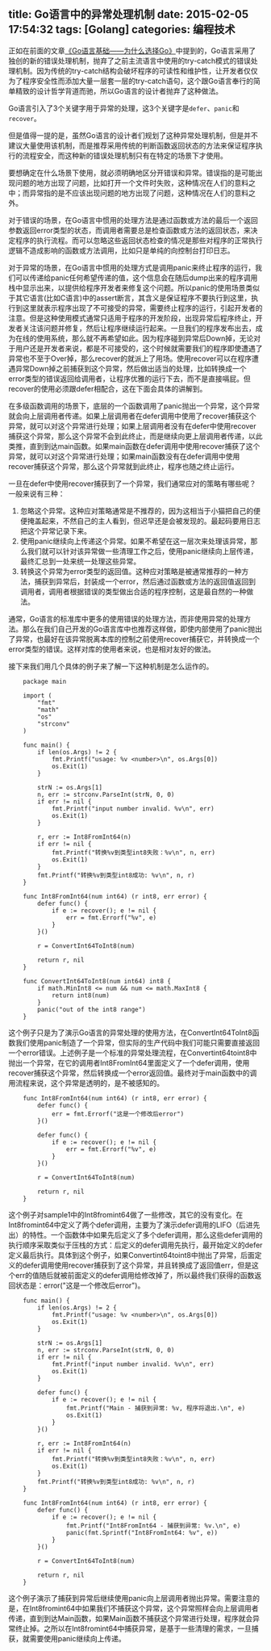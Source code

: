 title: Go语言中的异常处理机制
date: 2015-02-05 17:54:32
tags: [Golang]
categories: 编程技术
---
正如在前面的文章[《Go语言基础——为什么选择Go》](/2014/10/13/Go语言基础——为什么选择Go？)中提到的，Go语言采用了独创的新的错误处理机制，抛弃了之前主流语言中使用的try-catch模式的错误处理机制。因为传统的try-catch结构会破坏程序的可读性和维护性，让开发者仅仅为了程序安全性而添加大量一层套一层的try-catch语句，这个跟Go语言奉行的简单精致的设计哲学背道而驰，所以Go语言的设计者抛弃了这种做法。

Go语言引入了3个关键字用于异常的处理，这3个关键字是`defer`、`panic`和`recover`。

但是值得一提的是，虽然Go语言的设计者们规划了这种异常处理机制，但是并不建议大量使用该机制，而是推荐采用传统的判断函数返回状态的方法来保证程序执行的流程安全，而这种新的错误处理机制只有在特定的场景下才使用。

要想确定在什么场景下使用，就必须明确地区分开错误和异常。错误指的是可能出现问题的地方出现了问题，比如打开一个文件时失败，这种情况在人们的意料之中；而异常指的是不应该出现问题的地方出现了问题，这种情况在人们的意料之外。

对于错误的场景，在Go语言中惯用的处理方法是通过函数或方法的最后一个返回参数返回error类型的状态，而调用者需要总是检查函数或方法的返回状态，来决定程序的执行流程。而可以忽略这些返回状态检查的情况是那些对程序的正常执行逻辑不造成影响的函数或方法调用，比如只是单纯的向控制台打印日志。

对于异常的场景，在Go语言中惯用的处理方式是调用panic来终止程序的运行，我们可以传递给panic任何希望传递的值，这个信息会在随后dump出来的程序调用栈中显示出来，以提供给程序开发者来修复这个问题。所以panic的使用场景类似于其它语言(比如C语言)中的assert断言，其含义是保证程序不要执行到这里，执行到这里就表示程序出现了不可接受的异常，需要终止程序的运行，引起开发者的注意。但是这种使用模式通常只适用于程序的开发阶段，出现异常后程序终止，开发者关注该问题并修复，然后让程序继续运行起来。一旦我们的程序发布出去，成为在线的使用系统，那么就不再希望如此。因为程序碰到异常后Down掉，无论对于用户还是开发者来说，都是不可接受的，这个时候就需要我们的程序即使遭遇了异常也不至于Over掉，那么recover的就派上了用场。使用recover可以在程序遭遇异常Down掉之前捕获到这个异常，然后做出适当的处理，比如转换成一个error类型的错误返回给调用者，让程序优雅的运行下去，而不是直接嗝屁。但recover的使用必须跟defer相配合，这在下面会具体的讲解到。

在多级函数调用的场景下，底层的一个函数调用了panic抛出一个异常，这个异常就会向上层调用者传递。如果上层调用者在defer调用中使用了recover捕获这个异常，就可以对这个异常进行处理；如果上层调用者没有在defer中使用recover捕获这个异常，那么这个异常不会到此终止，而是继续向更上层调用者传递，以此类推，直到到达main函数。如果main函数在defer调用中使用recover捕获了这个异常，就可以对这个异常进行处理；如果main函数没有在defer调用中使用recover捕获这个异常，那么这个异常就到此终止，程序也随之终止运行。

一旦在defer中使用recover捕获到了一个异常，我们通常应对的策略有哪些呢？一般来说有三种：
1. 忽略这个异常。这种应对策略通常是不推荐的，因为这相当于小猫把自己的便便掩盖起来，不然自己的主人看到，但迟早还是会被发现的。最起码要用日志把这个异常记录下来。
2. 使用panic继续向上传递这个异常。如果不希望在这一层次来处理该异常，那么我们就可以针对该异常做一些清理工作之后，使用panic继续向上层传递，最终汇总到一处来统一处理这些异常。
3. 转换这个异常为error类型的返回值。这种应对策略是被通常推荐的一种方法，捕获到异常后，封装成一个error，然后通过函数或方法的返回值返回到调用者，调用者根据错误的类型做出合适的程序控制，这是最自然的一种做法。

通常，Go语言的标准库中更多的使用错误的处理方法，而非使用异常的处理方法。那么在我们自己开发的Go语言库中也推荐这样做，即使内部使用了panic抛出了异常，也最好在该异常脱离本库的控制之前使用recover捕获它，并转换成一个error类型的错误。这样对库的使用者来说，也是相对友好的做法。

接下来我们用几个具体的例子来了解一下这种机制是怎么运作的。

        package main

        import (
            "fmt"
            "math"
            "os"
            "strconv"
        )

        func main() {
            if len(os.Args) != 2 {
                fmt.Printf("usage: %v <number>\n", os.Args[0])
                os.Exit(1)
            }

            strN := os.Args[1]
            n, err := strconv.ParseInt(strN, 0, 0)
            if err != nil {
                fmt.Printf("input number invalid. %v\n", err)
                os.Exit(1)
            }

            r, err := Int8FromInt64(n)
            if err != nil {
                fmt.Printf("转换%v到类型int8失败：%v\n", n, err)
                os.Exit(1)
            }
            fmt.Printf("转换%v到类型int8成功: %v\n", n, r)
        }

        func Int8FromInt64(num int64) (r int8, err error) {
            defer func() {
                if e := recover(); e != nil {
                    err = fmt.Errorf("%v", e)
                }
            }()

            r = ConvertInt64ToInt8(num)

            return r, nil
        }

        func ConvertInt64ToInt8(num int64) int8 {
            if math.MinInt8 <= num && num <= math.MaxInt8 {
                return int8(num)
            }
            panic("out of the int8 range")
        }

这个例子只是为了演示Go语言的异常处理的使用方法，在ConvertInt64ToInt8函数我们使用panic制造了一个异常，但实际的生产代码中我们可能只需要直接返回一个error错误。上述例子是一个标准的异常处理流程，在Convertint64toint8中抛出一个异常，在它的调用者Int8FromInt64里面定义了一个defer调用，使用recover捕获这个异常，然后转换成一个error返回值。最终对于main函数中的调用流程来说，这个异常是透明的，是不被感知的。


        func Int8FromInt64(num int64) (r int8, err error) {
            defer func() {
                err = fmt.Errorf("这是一个修改后error")
            }()

            defer func() {
                if e := recover(); e != nil {
                    err = fmt.Errorf("%v", e)
                }
            }()

            r = ConvertInt64ToInt8(num)

            return r, nil
        }

这个例子对sample1中的Int8fromint64做了一些修改，其它的没有变化。在Int8fromint64中定义了两个defer调用，主要为了演示defer调用的LIFO（后进先出）的特性。一个函数体中如果先后定义了多个defer调用，那么这些defer调用的执行顺序采取类似于压栈的方式：后定义的defer调用先执行，最开始定义的defer定义最后执行。具体到这个例子，如果Convertint64toint8中抛出了异常，后面定义的defer调用使用recover捕获到了这个异常，并且转换成了返回值err，但是这个err的值随后就被前面定义的defer调用给修改掉了，所以最终我们获得的函数返回状态是：error("这是一个修改后error")。


        func main() {
            if len(os.Args) != 2 {
                fmt.Printf("usage: %v <number>\n", os.Args[0])
                os.Exit(1)
            }

            strN := os.Args[1]
            n, err := strconv.ParseInt(strN, 0, 0)
            if err != nil {
                fmt.Printf("input number invalid. %v\n", err)
                os.Exit(1)
            }

            defer func() {
                if e := recover(); e != nil {
                    fmt.Printf("Main - 捕获到异常: %v, 程序将退出.\n", e)
                    os.Exit(1)
                }
            }()

            r, err := Int8FromInt64(n)
            if err != nil {
                fmt.Printf("转换%v到类型int8失败：%v\n", n, err)
                os.Exit(1)
            }
            fmt.Printf("转换%v到类型int8成功: %v\n", n, r)
        }

        func Int8FromInt64(num int64) (r int8, err error) {
            defer func() {
                if e := recover(); e != nil {
                    fmt.Printf("Int8FromInt64 - 捕获到异常: %v.\n", e)
                    panic(fmt.Sprintf("Int8FromInt64: %v", e))
                }
            }()

            r = ConvertInt64ToInt8(num)

            return r, nil
        }


这个例子演示了捕获到异常后继续使用panic向上层调用者抛出异常。需要注意的是，在Int8fromint64中如果我们不捕获这个异常，这个异常照样会向上层调用者传递，直到到达Main函数，如果Main函数不捕获这个异常进行处理，程序就会异常终止掉。之所以在Int8fromint64中捕获异常，是基于一些清理的需求，一旦捕获，就需要使用panic继续向上传递。

